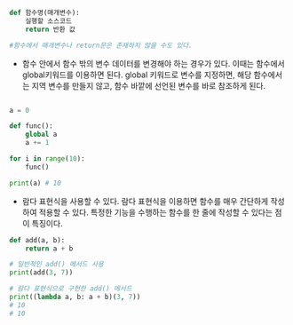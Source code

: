 ```python
def 함수명(매개변수):
	실행할 소스코드
	return 반환 값

#함수에서 매개변수나 return문은 존재하지 않을 수도 있다.
```

- 함수 안에서 함수 밖의 변수 데이터를 변경해야 하는 경우가 있다. 이때는 함수에서 global키워드를 이용하면 된다. global 키워드로 변수를 지정하면, 해당 함수에서는 지역 변수를 만들지 않고, 함수 바깥에 선언된 변수를 바로 참조하게 된다.

```python

a = 0

def func():
	global a
	a += 1

for i in range(10):
	func()

print(a) # 10
```

- 람다 표현식을 사용할 수 있다. 람다 표현식을 이용하면 함수를 매우 간단하게 작성하여 적용할 수 있다. 특정한 기능을 수행하는 함수를 한 줄에 작성할 수 있다는 점이 특징이다.

```python
def add(a, b):
	return a + b

# 일반적인 add() 메서드 사용
print(add(3, 7))

# 람다 표현식으로 구현한 add() 메서드
print((lambda a, b: a + b)(3, 7))
# 10
# 10
```
